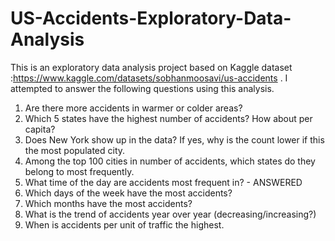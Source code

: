 # US-Accidents-Exploratory-Data-Analysis
This is an exploratory data analysis project based on Kaggle dataset :https://www.kaggle.com/datasets/sobhanmoosavi/us-accidents .
I attempted to answer the following questions using this analysis.
1. Are there more accidents in warmer or colder areas?
2. Which 5 states have the highest number of accidents? How about per capita?
3. Does New York show up in the data? If yes, why is the count lower if this the most populated city.
4. Among the top 100 cities in number of accidents, which states do they belong to most frequently.
5. What time of the day are accidents most frequent in? - ANSWERED
6. Which days of the week have the most accidents?
7. Which months have the most accidents?
8. What is the trend of accidents year over year (decreasing/increasing?)
9. When is accidents per unit of traffic the highest.
